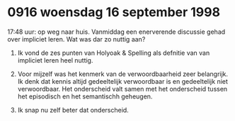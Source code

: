 # 0916 woensdag 16 september 1998
17:48 uur: op weg naar huis. Vanmiddag een enerverende discussie gehad over impliciet leren. Wat was dar zo nuttig aan?

1. Ik vond de zes punten van Holyoak & Spelling als defnitie van van impliciet leren heel nuttig.

2. Voor mijzelf was het kenmerk van de verwoordbaarheid zeer belangrijk. Ik denk dat kennis altijd gedeeltelijk verwoordbaar is en gedeeltelijk niet verwoordbaar. Het onderscheid valt samen met het onderscheid tussen het episodisch en het semantischh geheugen.

3. Ik snap nu zelf beter dat onderscheid. 